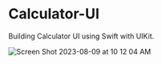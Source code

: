 # Calculator-UI
Building Calculator UI using Swift with UIKit.

![Screen Shot 2023-08-09 at 10 12 04 AM](https://github.com/HengSokun/Calculator-UI/assets/121850563/e84d4fd7-0927-460c-8a0f-7d66def4b5c5)
